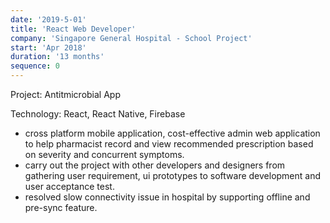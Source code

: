 ```yaml
---
date: '2019-5-01'
title: 'React Web Developer'
company: 'Singapore General Hospital - School Project'
start: 'Apr 2018'
duration: '13 months'
sequence: 0
---
```


Project: Antitmicrobial App

Technology: React, React Native, Firebase

- cross platform mobile application, cost-effective admin web application to help
  pharmacist record and view recommended prescription based on severity and concurrent symptoms.
- carry out the project with other developers and designers from gathering user requirement, ui prototypes to software development and user acceptance test.
- resolved slow connectivity issue in hospital by supporting offline and pre-sync feature.
